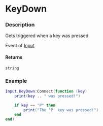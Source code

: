 # KeyDown
### Description
Gets triggered when a key was pressed.

Event of [Input](/static-classes/Input/)

#### Returns
`string`

### Example
```lua
Input.KeyDown:Connect(function (key)
    print(key .. " was pressed!")

    if key == "P" then
        print("The 'P' key was pressed!")
    end
end)
```
